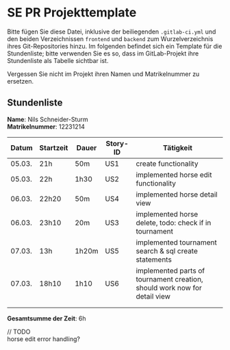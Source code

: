 # SE PR Projekttemplate

Bitte fügen Sie diese Datei, inklusive der beiliegenden `.gitlab-ci.yml` und den beiden Verzeichnissen `frontend` und `backend` zum Wurzelverzeichnis ihres Git-Repositories hinzu.
Im folgenden befindet sich ein Template für die Stundenliste; bitte verwenden Sie es so, dass im GitLab-Projekt ihre Stundenliste als Tabelle sichtbar ist.

Vergessen Sie nicht im Projekt ihren Namen und Matrikelnummer zu ersetzen.

## Stundenliste

**Name**: Nils Schneider-Sturm\
**Matrikelnummer**: 12231214


| Datum  | Startzeit | Dauer | Story-ID | Tätigkeit                                                                 |
|--------|-----------|-------|----------|---------------------------------------------------------------------------|
| 05.03. | 21h       | 50m   | US1      | create functionality                                                      |
| 05.03. | 22h       | 1h30  | US2      | implemented horse edit functionality                                      |
| 06.03. | 22h20     | 50m   | US4      | implemented horse detail view                                             |
| 06.03. | 23h10     | 20m   | US3      | implemented horse delete, todo: check if in tournament                    |
| 07.03. | 13h       | 1h20m | US5      | implemented tournament search & sql create statements                     |
| 07.03. | 18h10     | 1h10  | US6      | implemented parts of tournament creation, should work now for detail view |
|        |           |       |          |                                                                           |
|        |           |       |          |                                                                           |

**Gesamtsumme der Zeit**: 6h 

// TODO\
horse edit error handling?
